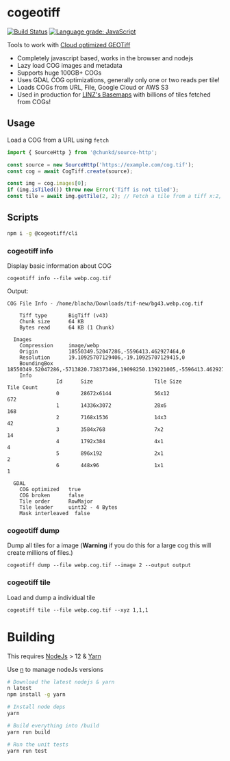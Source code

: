 # cogeotiff

[![Build Status](https://github.com/blacha/cogeotiff/workflows/Build/badge.svg)](https://github.com/blacha/cogeotiff/actions)
[![Language grade: JavaScript](https://img.shields.io/lgtm/grade/javascript/g/blacha/cogeotiff.svg?logo=lgtm&logoWidth=18)](https://lgtm.com/projects/g/blacha/cogeotiff/context:javascript)

Tools to work with [Cloud optimized GEOTiff](https://www.cogeo.org/)

-  Completely javascript based, works in the browser and nodejs
-  Lazy load COG images and metadata
-  Supports huge 100GB+ COGs
-  Uses GDAL COG optimizations, generally only one or two reads per tile!
-  Loads COGs from URL, File, Google Cloud or AWS S3
-  Used in production for [LINZ's Basemaps](https://github.com/linz/basemaps) with billions of tiles fetched from COGs!

## Usage

Load a COG from a URL using `fetch`

```typescript
import { SourceHttp } from '@chunkd/source-http';

const source = new SourceHttp('https://example.com/cog.tif');
const cog = await CogTiff.create(source);

const img = cog.images[0];
if (img.isTiled()) throw new Error('Tiff is not tiled');
const tile = await img.getTile(2, 2); // Fetch a tile from a tiff x:2, y:2
```

## Scripts

```bash
npm i -g @cogeotiff/cli
```

### cogeotiff info

Display basic information about COG

```shell
cogeotiff info --file webp.cog.tif
```

Output:

```
COG File Info - /home/blacha/Downloads/tif-new/bg43.webp.cog.tif

    Tiff type       BigTiff (v43)
    Chunk size      64 KB
    Bytes read      64 KB (1 Chunk)

  Images
    Compression     image/webp
    Origin          18550349.52047286,-5596413.462927464,0
    Resolution      19.10925707129406,-19.10925707129415,0
    BoundingBox     18550349.52047286,-5713820.738373496,19098250.139221005,-5596413.462927464
    Info
                Id      Size                    Tile Size               Tile Count
                0       28672x6144              56x12                   672
                1       14336x3072              28x6                    168
                2       7168x1536               14x3                    42
                3       3584x768                7x2                     14
                4       1792x384                4x1                     4
                5       896x192                 2x1                     2
                6       448x96                  1x1                     1

  GDAL
    COG optimized   true
    COG broken      false
    Tile order      RowMajor
    Tile leader     uint32 - 4 Bytes
    Mask interleaved  false
```

### cogeotiff dump

Dump all tiles for a image (**Warning** if you do this for a large cog this will create millions of files.)

```
cogeotiff dump --file webp.cog.tif --image 2 --output output
```

### cogeotiff tile

Load and dump a individual tile

```
cogeotiff tile --file webp.cog.tif --xyz 1,1,1
```

# Building

This requires [NodeJs](https://nodejs.org/en/) > 12 & [Yarn](https://yarnpkg.com/en/)

Use [n](https://github.com/tj/n) to manage nodeJs versions

```bash
# Download the latest nodejs & yarn
n latest
npm install -g yarn

# Install node deps
yarn

# Build everything into /build
yarn run build

# Run the unit tests
yarn run test
```
